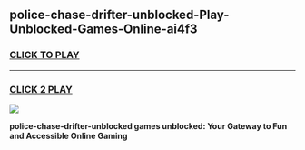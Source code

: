 
## police-chase-drifter-unblocked-Play-Unblocked-Games-Online-ai4f3
<h3>
<a href="https://premium76.site?title=police-chase-drifter-unblocked&ref=25A">CLICK TO PLAY</a></h3>
<hr>

<h3>
<a href="https://premium76.site?title=police-chase-drifter-unblocked&ref=25A">CLICK 2 PLAY</a>
  
</h3>

<a href="https://premium76.site?title=police-chase-drifter-unblocked&ref=25A"><img src="https://clearcache.store/games.png"></a>


**police-chase-drifter-unblocked games unblocked: Your Gateway to Fun and Accessible Online Gaming**
